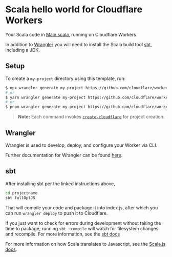# Scala hello world for Cloudflare Workers

Your Scala code in [Main.scala](https://github.com/cloudflare/scala-worker-hello-world/blob/master/src/main/scala/Main.scala), running on Cloudflare Workers

In addition to [Wrangler](https://github.com/cloudflare/wrangler) you will need to install the Scala build tool [sbt](https://www.scala-sbt.org/1.x/docs/Setup.html), including a JDK.

## Setup

To create a `my-project` directory using this template, run:

```sh
$ npx wrangler generate my-project https://github.com/cloudflare/workers-sdk/templates/experimental/worker-scala
# or
$ yarn wrangler generate my-project https://github.com/cloudflare/workers-sdk/templates/experimental/worker-scala
# or
$ pnpm wrangler generate my-project https://github.com/cloudflare/workers-sdk/templates/experimental/worker-scala
```

> **Note:** Each command invokes [`create-cloudflare`](https://www.npmjs.com/package/create-cloudflare) for project creation.

## Wrangler

Wrangler is used to develop, deploy, and configure your Worker via CLI.

Further documentation for Wrangler can be found [here](https://developers.cloudflare.com/workers/tooling/wrangler).


## sbt

After installing sbt per the linked instructions above,

```sh
cd projectname
sbt fullOptJS
```

That will compile your code and package it into index.js, after which you can run `wrangler deploy` to push it to Cloudflare.

If you just want to check for errors during development without taking the time to package, running `sbt ~compile` will watch for filesystem changes and recompile. For more information, see the [sbt docs](https://www.scala-sbt.org/1.x/docs/sbt-by-example.html)

For more information on how Scala translates to Javascript, see the [Scala.js docs](https://www.scala-js.org/doc/).
